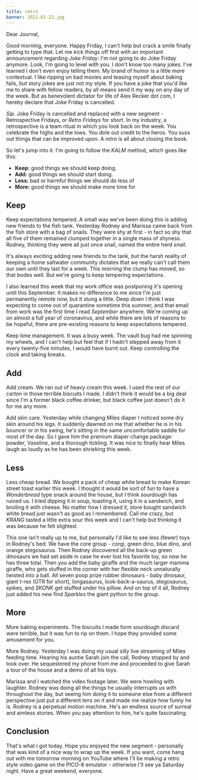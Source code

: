 ```yaml
---
title: retro
banner: 2021-01-22.jpg
---
```


Dear Journal,

Good morning, everyone.  Happy Friday, I can't help but crack a smile
finally getting to type that.  Let me kick things off first with an
important announcement regarding _Joke Friday_: I'm not going to do
Joke Friday anymore.  Look, I'm going to level with you.  I don't know
too many jokes.  I've learned I don't even enjoy telling them.  My
brand of humor is a little more contextual.  I like ripping on bad
movies and teasing myself about baking fails, but story jokes are just
not my style.  If you have a joke that you'd like me to share with
fellow readers, by all means send it my way on any day of the week.
But as benevolent dictator for life of Alex Recker dot com, I hereby
declare that Joke Friday is cancelled.

_Sip_.  Joke Friday is cancelled and replaced with a new segment -
Retrospective Fridays, or _Retro Fridays_ for short.  In my industry,
a retrospective is a team ritual in which you look back on the week.
You celebrate the highs and the lows.  You dole out credit to the
heros.  You suss out things that can be improved upon.  A _retro_ is
all about closing the book.

So let's jump into it.  I'm going to follow the _KALM_ method, which
goes like this:

- **Keep:** good things we should keep doing.
- **Add:** good things we should start doing.
- **Less:** bad or harmful things we should do less of
- **More:** good things we should make more time for

## Keep

Keep expectations tempered.  A small way we've been doing this is
adding new friends to the fish tank.  Yesterday Rodney and Marissa
came back from the fish store with a bag of snails.  They were shy at
first - in fact so shy that all five of them remained clumped together
in a single mass of shyness.  Rodney, thinking they were all just once
snail, named the entire herd _snail_.

It's always exciting adding new friends to the tank, but the harsh
reality of keeping a home saltwater community dictates that we really
can't call them our own until they last for a week.  This morning the
clump has moved, so that bodes well.  But we're going to keep
tempering expectations.

I also learned this week that my work office was postponing it's
opening until this September.  It makes no difference to me since I'm
just permanently remote now, but it stung a little.  Deep down I think
I was expecting to come out of quarantine sometime this summer, and
that email from work was the first time I read _September_ anywhere.
We're coming up on almost a full year of coronavirus, and while there
are lots of reasons to be hopeful, there are pre-existing reasons to
keep expectations tempered.

Keep time management.  It was a busy week.  The vault bug had me
spinning my wheels, and I can't help but feel that if I hadn't stepped
away from it every twenty-five minutes, I would have burnt out.  Keep
controlling the clock and taking breaks.

## Add

Add cream.  We ran out of heavy cream this week.  I used the rest of
our carton in those terrible biscuits I made.  I didn't think it would
be a big deal since I'm a former black coffee drinker, but black
coffee just doesn't do it for me any more.

Add skin care.  Yesterday while changing Miles diaper I noticed some
dry skin around his legs.  It suddenly dawned on me that whether he is
in his bouncer or in his swing, he's sitting in the same uncomfortable
saddle for most of the day.  So I gave him the premium diaper change
package: powder, Vaseline, and a thorough tickling.  It was nice to
finally hear Miles laugh as loudly as he has been shrieking this week.

## Less

Less cheap bread.  We bought a pack of cheap white bread to make
Korean street toast earlier this week.  I thought it would be sort of
fun to have a _Wonderbread_ type snack around the house, but I think
sourdough has ruined us.  I tried dipping it in soup, toasting it,
using it in a sandwich, and broiling it with cheese.  No matter how I
dressed it, store bought sandwich white bread just wasn't as good as I
remembered.  Call me crazy, but _KRANG_ tasted a little extra sour
this week and I can't help but thinking it was because he felt
slighted.

This one isn't really up to me, but personally I'd like to see less
(fewer) toys in Rodney's bed.  We have the core group - corgi, green
dino, blue dino, and orange stegosaurus.  Then Rodney discovered all
the back-up green dinosaurs we had set aside in case he ever lost his
favorite toy, so now he has three total.  Then you add the baby
giraffe and the much larger mamma giraffe, who gets stuffed in the
corner with her flexible neck unnaturally twisted into a ball.  All
seven poop prize rubber dinosaurs - baby dinosaur, giant t-rex (GTR
for short), longasaurus, look-back-a-saurus, stegosaurus, spikes, and
_SKONK_ get stuffed under his pillow.  And on top of it all, Rodney
just added his new find _Sparkles_ the giant python to the group.

## More

More baking experiments.  The biscuits I made form sourdough discard
were terrible, but it was fun to rip on them.  I hope they provided
some amusement for you.

More Rodney.  Yesterday I was doing my usual silly live streaming of
Miles feeding time.  Hearing his auntie Sarah join the call, Rodney
stopped by and took over.  He sequestered my phone from me and
proceeded to give Sarah a tour of the house and a demo of all his
toys.

Marissa and I watched the video footage later.  We were howling with
laughter.  Rodney was doing all the things he usually interrupts us
with throughout the day, but seeing him doing it to someone else from
a different perspective just put a different lens on it and made me
realize how funny he is.  Rodney is a perpetual motion machine.  He's
an endless source of surreal and aimless stories.  When you pay
attention to him, he's quite fascinating.

## Conclusion

That's what I got today.  Hope you enjoyed the new segment -
personally that was kind of a nice way to wrap up the week.  If you
want, come hang out with me tomorrow morning on YouTube where I'll be
making a retro style video game on the PICO-8 emulator - otherwise
I'll see ya Saturday night.  Have a great weekend, everyone.
